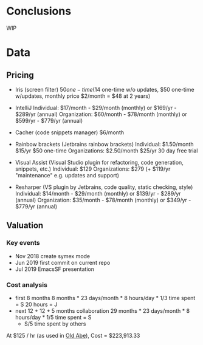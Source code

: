 # Conclusions

WIP

# Data

## Pricing

* Iris (screen filter)
	$50 one-time ($14 one-time w/o updates, $50 one-time w/updates, monthly price $2/month = $48 at 2 years)

* IntelliJ
	Individual: $17/month - $29/month (monthly) or $169/yr - $289/yr (annual)
	Organization: $60/month - $78/month (monthly) or $599/yr - $779/yr (annual)

* Cacher (code snippets manager)
	$6/month

* Rainbow brackets (Jetbrains rainbow brackets)
	Individual: $1.50/month $15/yr $50 one-time
	Organizations: $2.50/month $25/yr
	30 day free trial

* Visual Assist (Visual Studio plugin for refactoring, code generation, snippets, etc.)
	Individual: $129
	Organizations: $279 (+ $119/yr "maintenance" e.g. updates and support)

* Resharper (VS plugin by Jetbrains, code quality, static checking, style)
	Individual: $14/month - $29/month (monthly) or $139/yr - $289/yr (annual)
	Organization: $35/month - $78/month (monthly) or $349/yr - $779/yr (annual)


## Valuation

### Key events

* Nov 2018 create symex mode
* Jun 2019 first commit on current repo
* Jul 2019 EmacsSF presentation

### Cost analysis

* first 8 months
	8 months * 23 days/month * 8 hours/day * 1/3 time spent = S
	20 hours = J
* next 12 + 12 + 5 months collaboration
	29 months * 23 days/month * 8 hours/day * 1/5 time spent = S
	+ S/5 time spent by others

At $125 / hr (as used in [Old Abe](https://github.com/drym-org/old-abe/blob/2c543ebb09dd372781fa0e027df9c488c6d1a024/abe/valuation-rationale.txt)),
	Cost = $223,913.33
